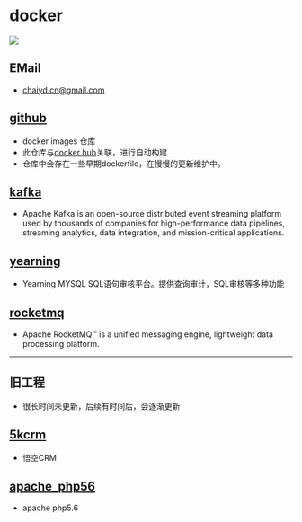# docker

![]( https://visitor-badge.glitch.me/badge?page_id=chaiyd)
## EMail
- chaiyd.cn@gmail.com

## [github](https://github.com/chaiyd/docker.git)
- docker images 仓库 
- 此仓库与[docker hub](https://hub.docker.com/u/chaiyd)关联，进行自动构建
- 仓库中会存在一些早期dockerfile，在慢慢的更新维护中。

## [kafka](https://github.com/chaiyd/docker/tree/master/kafka)
- Apache Kafka is an open-source distributed event streaming platform used by thousands of companies for high-performance data pipelines, streaming analytics, data integration, and mission-critical applications.

## [yearning](https://github.com/chaiyd/docker/tree/master/yearning)
- Yearning MYSQL SQL语句审核平台。提供查询审计，SQL审核等多种功能

## [rocketmq](https://github.com/chaiyd/docker/tree/master/rocketmq)
- Apache RocketMQ™ is a unified messaging engine, lightweight data processing platform.


---
## 旧工程
- 很长时间未更新，后续有时间后，会逐渐更新

## [5kcrm](https://github.com/chaiyd/docker/tree/master/5kcrm)
- 悟空CRM

## [apache_php56](https://github.com/chaiyd/docker/tree/master/apache_php56)
- apache php5.6

